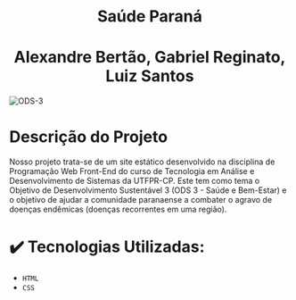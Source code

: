 
<h1 align="center"> Saúde Paraná </h1>

<h1 align="center"> Alexandre Bertão, Gabriel Reginato, Luiz Santos
</h1>

![ODS-3](https://github.com/user-attachments/assets/4d320234-a24d-4280-8276-d4a41e2bbb05)

# Descrição do Projeto
Nosso projeto trata-se de um site estático desenvolvido na disciplina de Programação Web Front-End do curso de Tecnologia em Análise e Desenvolvimento de Sistemas da UTFPR-CP. Este tem como tema o Objetivo de Desenvolvimento Sustentável 3 (ODS 3 - Saúde e Bem-Estar) e o objetivo de ajudar a comunidade paranaense a combater o agravo de doenças endêmicas (doenças recorrentes em uma região).

# ✔️ Tecnologias Utilizadas:
- ``HTML``
- ``CSS``

